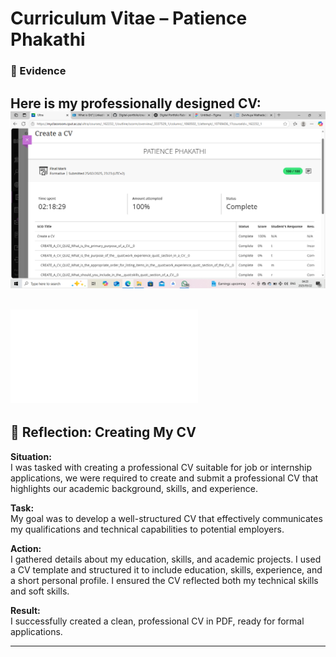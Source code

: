 # Curriculum Vitae – Patience Phakathi
### 📌 Evidence 
Here is my professionally designed CV:
![create-cv](./assets/cac.png)
---
![create-cv](./assets/Patience+Phakathi_Curriculum+Vitae.pdf)
---
## 🌟 Reflection: Creating My CV

**Situation:**  
I was tasked with creating a professional CV suitable for job or internship applications, we were required to create and submit a professional CV that highlights our academic background, skills, and experience.

**Task:**  
My goal was to develop a well-structured CV that effectively communicates my qualifications and technical capabilities to potential employers.

**Action:**  
I gathered details about my education, skills, and academic projects. I used a CV template and structured it to include education, skills, experience, and a short personal profile. I ensured the CV reflected both my technical skills and soft skills.

**Result:**  
I successfully created a clean, professional CV in PDF, ready for formal applications.

---
